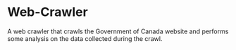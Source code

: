 # Web-Crawler

A web crawler that crawls the Government of Canada website and performs some analysis on the data collected during the crawl.
